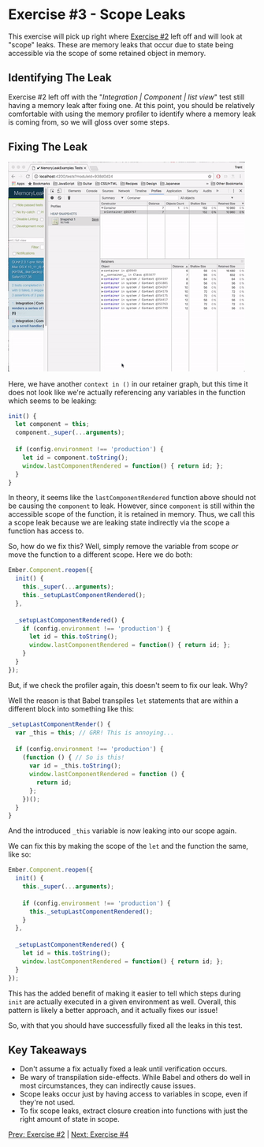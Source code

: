 # Exercise #3 - Scope Leaks

This exercise will pick up right where [Exercise #2](./exercise-2.md) left off
and will look at "scope" leaks. These are memory leaks that occur due to state
being accessible via the scope of some retained object in memory.

## Identifying The Leak

Exercise #2 left off with the "_Integration | Component | list view_" test still
having a memory leak after fixing one. At this point, you should be relatively
comfortable with using the memory profiler to identify where a memory leak is
coming from, so we will gloss over some steps.

## Fixing The Leak

![Finding the scope leak from a snapshot](./images/exercise-3/finding-the-scope-leak.gif)

Here, we have another `context in ()` in our retainer graph, but this time it
does not look like we're actually referencing any variables in the function
which seems to be leaking:

```js
init() {
  let component = this;
  component._super(...arguments);

  if (config.environment !== 'production') {
    let id = component.toString();
    window.lastComponentRendered = function() { return id; };
  }
}
```

In theory, it seems like the `lastComponentRendered` function above should not
be causing the `component` to leak. However, since `component` is still within
the accessible scope of the function, it is retained in memory. Thus, we call
this a scope leak because we are leaking state indirectly via the scope a
function has access to.

So, how do we fix this? Well, simply remove the variable from scope _or_ move
the function to a different scope. Here we do both:

```js
Ember.Component.reopen({
  init() {
    this._super(...arguments);
    this._setupLastComponentRendered();
  },

  _setupLastComponentRendered() {
    if (config.environment !== 'production') {
      let id = this.toString();
      window.lastComponentRendered = function() { return id; };
    }
  }
});
```

But, if we check the profiler again, this doesn't seem to fix our leak. Why?

Well the reason is that Babel transpiles `let` statements that are within a
different block into something like this:

```js
_setupLastComponentRender() {
  var _this = this; // GRR! This is annoying...

  if (config.environment !== 'production') {
    (function () { // So is this!
      var id = _this.toString();
      window.lastComponentRendered = function () {
        return id;
      };
    })();
  }
}
```

And the introduced `_this` variable is now leaking into our scope again.

We can fix this by making the scope of the `let` and the function the same, like
so:

```js
Ember.Component.reopen({
  init() {
    this._super(...arguments);

    if (config.environment !== 'production') {
      this._setupLastComponentRendered();
    }
  },

  _setupLastComponentRendered() {
    let id = this.toString();
    window.lastComponentRendered = function() { return id; };
  }
});
```

This has the added benefit of making it easier to tell which steps during `init`
are actually executed in a given environment as well. Overall, this pattern is
likely a better approach, and it actually fixes our issue!

So, with that you should have successfully fixed all the leaks in this test.

## Key Takeaways

* Don't assume a fix actually fixed a leak until verification occurs.
* Be wary of transpilation side-effects. While Babel and others do well in most
  circumstances, they can indirectly cause issues.
* Scope leaks occur just by having access to variables in scope, even if
  they're not used.
* To fix scope leaks, extract closure creation into functions with just the
  right amount of state in scope.

[Prev: Exercise #2](./exercise-2.md) | [Next: Exercise #4](./exercise-4.md)
